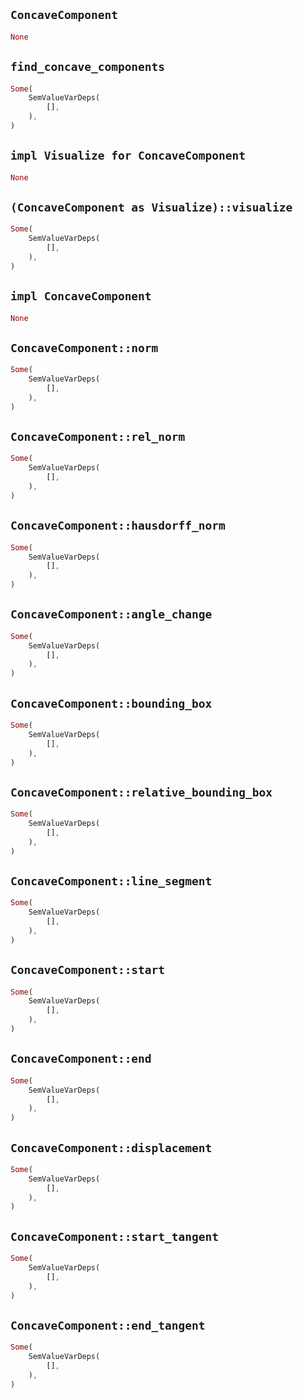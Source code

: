 ## `ConcaveComponent`

```rust
None
```

## `find_concave_components`

```rust
Some(
    SemValueVarDeps(
        [],
    ),
)
```

## `impl Visualize for ConcaveComponent`

```rust
None
```

## `(ConcaveComponent as Visualize)::visualize`

```rust
Some(
    SemValueVarDeps(
        [],
    ),
)
```

## `impl ConcaveComponent`

```rust
None
```

## `ConcaveComponent::norm`

```rust
Some(
    SemValueVarDeps(
        [],
    ),
)
```

## `ConcaveComponent::rel_norm`

```rust
Some(
    SemValueVarDeps(
        [],
    ),
)
```

## `ConcaveComponent::hausdorff_norm`

```rust
Some(
    SemValueVarDeps(
        [],
    ),
)
```

## `ConcaveComponent::angle_change`

```rust
Some(
    SemValueVarDeps(
        [],
    ),
)
```

## `ConcaveComponent::bounding_box`

```rust
Some(
    SemValueVarDeps(
        [],
    ),
)
```

## `ConcaveComponent::relative_bounding_box`

```rust
Some(
    SemValueVarDeps(
        [],
    ),
)
```

## `ConcaveComponent::line_segment`

```rust
Some(
    SemValueVarDeps(
        [],
    ),
)
```

## `ConcaveComponent::start`

```rust
Some(
    SemValueVarDeps(
        [],
    ),
)
```

## `ConcaveComponent::end`

```rust
Some(
    SemValueVarDeps(
        [],
    ),
)
```

## `ConcaveComponent::displacement`

```rust
Some(
    SemValueVarDeps(
        [],
    ),
)
```

## `ConcaveComponent::start_tangent`

```rust
Some(
    SemValueVarDeps(
        [],
    ),
)
```

## `ConcaveComponent::end_tangent`

```rust
Some(
    SemValueVarDeps(
        [],
    ),
)
```
